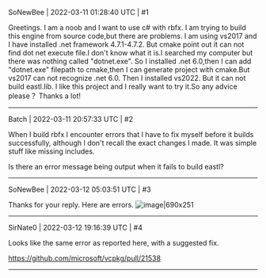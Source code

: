 SoNewBee | 2022-03-11 01:28:40 UTC | #1

Greetings.
I am a noob and I want to use c# with rbfx.
I am trying to build this engine from source code,but there are problems.
I am using vs2017 and I have installed .net framework 4.7.1-4.7.2.
But cmake point out it can not find dot net execute file.I don't know what it is.I searched my computer but there was nothing called "dotnet.exe".
So I installed .net 6.0,then I can add "dotnet.exe" filepath to cmake,then I can generate project with cmake.But vs2017 can not recognize .net 6.0.
Then I installed vs2022.
But it can not build eastl.lib.
I like this project and I really want to try it.So any advice please？
Thanks a lot!

-------------------------

Batch | 2022-03-11 20:57:33 UTC | #2

When I build rbfx I encounter errors that I have to fix myself before it builds successfully, although I don't recall the exact changes I made. It was simple stuff like missing includes.

Is there an error message being output when it fails to build eastl?

-------------------------

SoNewBee | 2022-03-12 05:03:51 UTC | #3

Thanks for your reply.
Here are errors.
![image|690x251](upload://opUpkR4RGyLHkVRiENRNfJEMDG7.jpeg)

-------------------------

SirNate0 | 2022-03-12 19:16:39 UTC | #4

Looks like the same error as reported here, with a suggested fix.

https://github.com/microsoft/vcpkg/pull/21538

-------------------------


